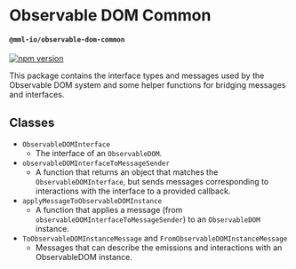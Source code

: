 # Observable DOM Common
#### `@mml-io/observable-dom-common`

[![npm version](https://img.shields.io/npm/v/@mml-io/observable-dom-common.svg?style=flat)](https://www.npmjs.com/package/@mml-io/observable-dom-common)

This package contains the interface types and messages used by the Observable DOM system and some helper functions for bridging messages and interfaces.

## Classes

* `ObservableDOMInterface`
  * The interface of an `ObservableDOM`.
* `observableDOMInterfaceToMessageSender`
  * A function that returns an object that matches the `ObservableDOMInterface`, but sends messages corresponding to interactions with the interface to a provided callback.
* `applyMessageToObservableDOMInstance`
  * A function that applies a message (from `observableDOMInterfaceToMessageSender`) to an `ObservableDOM` instance.
* `ToObservableDOMInstanceMessage` and `FromObservableDOMInstanceMessage`
  * Messages that can describe the emissions and interactions with an ObservableDOM instance.
